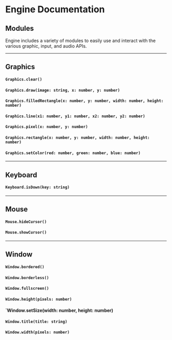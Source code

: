# Engine Documentation

## Modules
Engine includes a variety of modules to easily use and interact with the various graphic, input, and audio APIs.

---

## Graphics
#### `Graphics.clear()`
#### `Graphics.draw(image: string, x: number, y: number)`
#### `Graphics.filledRectangle(x: number, y: number, width: number, height: number)`
#### `Graphics.line(x1: number, y1: number, x2: number, y2: number)`
#### `Graphics.pixel(x: number, y: number)`
#### `Graphics.rectangle(x: number, y: number, width: number, height: number)`
#### `Graphics.setColor(red: number, green: number, blue: number)`

---

## Keyboard
#### `Keyboard.isDown(key: string)`

---

## Mouse
#### `Mouse.hideCursor()`
#### `Mouse.showCursor()`

---

## Window
#### `Window.bordered()`
#### `Window.borderless()`
#### `Window.fullscreen()`
#### `Window.height(pixels: number)`
#### `Window.setSize(width: number, height: number)
#### `Window.title(title: string)`
#### `Window.width(pixels: number)`